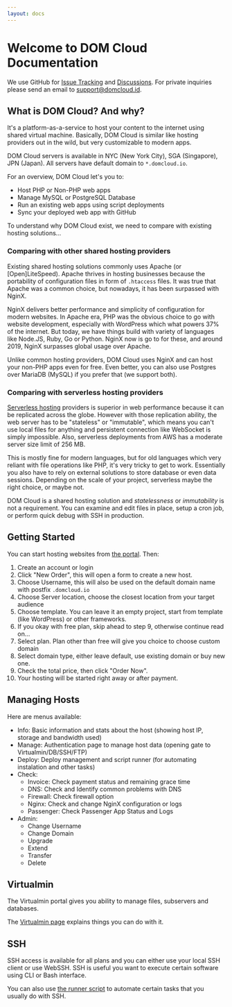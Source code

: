 ```yaml
---
layout: docs
---
```


# Welcome to DOM Cloud Documentation

We use GitHub for [Issue Tracking](https://github.com/domcloud/domcloud-io/issues) and [Discussions](https://github.com/domcloud/domcloud-io/discussions). For private inquiries please send an email to [support@domcloud.id](mailto:support@domcloud.id).

## What is DOM Cloud? And why?

It's a platform-as-a-service to host your content to the internet using shared virtual machine. Basically, DOM Cloud is similar like hosting providers out in the wild, but very customizable to modern apps.

DOM Cloud servers is available in NYC (New York City), SGA (Singapore), JPN (Japan). All servers have default domain to `*.domcloud.io`.

For an overview, DOM Cloud let's you to:

+ Host PHP or Non-PHP web apps
+ Manage MySQL or PostgreSQL Database
+ Run an existing web apps using script deployments
+ Sync your deployed web app with GitHub

To understand why DOM Cloud exist, we need to compare with existing hosting solutions...


### Comparing with other shared hosting providers

Existing shared hosting solutions commonly uses Apache (or \[Open\]LiteSpeed). Apache thrives in hosting businesses because the portability of configuration files in form of `.htaccess` files. It was true that Apache was a common choice, but nowadays, it has been surpassed with NginX.

NginX delivers better performance and simplicity of configuration for modern websites. In Apache era, PHP was the obvious choice to go with website development, especially with WordPress which what powers 37% of the internet. But today, we have things build with variety of languages like Node.JS, Ruby, Go or Python. NginX now is go to for these, and around 2019, NginX surpasses global usage over Apache.

Unlike common hosting providers, DOM Cloud uses NginX and can host your non-PHP apps even for free. Even better, you can also use Postgres over MariaDB (MySQL) if you prefer that (we support both).

### Comparing with serverless hosting providers

[Serverless hosting](https://en.wikipedia.org/wiki/Serverless_computing) providers is superior in web performance because it can be replicated across the globe. However with those replication ability, the web server has to be "stateless" or "immutable", which means you can't use local files for anything and persistent connection like WebSocket is simply impossible. Also, serverless deployments from AWS has a moderate server size limit of 256 MB.

This is mostly fine for modern languages, but for old languages which very reliant with file operations like PHP, it's very tricky to get to work. Essentially you also have to rely on external solutions to store database or even data sessions. Depending on the scale of your project, serverless maybe the right choice, or maybe not.

DOM Cloud is a shared hosting solution and *statelessness* or *immutability* is not a requirement. You can examine and edit files in place, setup a cron job, or perform quick debug with SSH in production.

## Getting Started

You can start hosting websites from [the portal](https://portal.domcloud.id/en/login). Then:

1. Create an account or login
2. Click "New Order", this will open a form to create a new host.
3. Choose Username, this will also be used on the default domain name with postfix `.domcloud.io`
4. Choose Server location, choose the closest location from your target audience
5. Choose template. You can leave it an empty project, start from template (like WordPress) or other frameworks.
6. If you okay with free plan, skip ahead to step 9, otherwise continue read on...
7. Select plan. Plan other than free will give you choice to choose custom domain
8. Select domain type, either leave default, use existing domain or buy new one.
9. Check the total price, then click "Order Now".
10. Your hosting will be started right away or after payment.

## Managing Hosts

Here are menus available:

+ Info: Basic information and stats about the host (showing host IP, storage and bandwidth used)
+ Manage: Authentication page to manage host data (opening gate to Virtualmin/DB/SSH/FTP)
+ Deploy: Deploy management and script runner (for automating instalation and other tasks)
+ Check:
  + Invoice: Check payment status and remaining grace time
  + DNS: Check and Identify common problems with DNS
  + Firewall: Check firewall option
  + Nginx: Check and change NginX configuration or logs
  + Passenger: Check Passenger App Status and Logs
+ Admin:
  + Change Username
  + Change Domain
  + Upgrade
  + Extend
  + Transfer
  + Delete

## Virtualmin

The Virtualmin portal gives you ability to manage files, subservers and databases.

The [Virtualmin page](/docs/virtualmin) explains things you can do with it.

## SSH

SSH access is available for all plans and you can either use your local SSH client or use WebSSH. SSH is useful you want to execute certain software using CLI or Bash interface.

You can also use [the runner script](/docs/runner) to automate certain tasks that you usually do with SSH.

